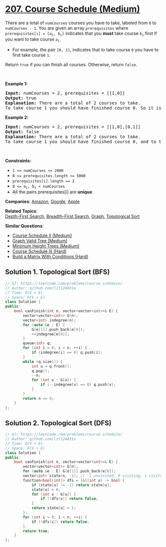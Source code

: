 # [207. Course Schedule (Medium)](https://leetcode.com/problems/course-schedule)

<p>There are a total of <code>numCourses</code> courses you have to take, labeled from <code>0</code> to <code>numCourses - 1</code>. You are given an array <code>prerequisites</code> where <code>prerequisites[i] = [a<sub>i</sub>, b<sub>i</sub>]</code> indicates that you <strong>must</strong> take course <code>b<sub>i</sub></code> first if you want to take course <code>a<sub>i</sub></code>.</p>
<ul>
	<li>For example, the pair <code>[0, 1]</code>, indicates that to take course <code>0</code> you have to first take course <code>1</code>.</li>
</ul>
<p>Return <code>true</code> if you can finish all courses. Otherwise, return <code>false</code>.</p>
<p>&nbsp;</p>
<p><strong class="example">Example 1:</strong></p>
<pre><strong>Input:</strong> numCourses = 2, prerequisites = [[1,0]]
<strong>Output:</strong> true
<strong>Explanation:</strong> There are a total of 2 courses to take. 
To take course 1 you should have finished course 0. So it is possible.
</pre>
<p><strong class="example">Example 2:</strong></p>
<pre><strong>Input:</strong> numCourses = 2, prerequisites = [[1,0],[0,1]]
<strong>Output:</strong> false
<strong>Explanation:</strong> There are a total of 2 courses to take. 
To take course 1 you should have finished course 0, and to take course 0 you should also have finished course 1. So it is impossible.
</pre>
<p>&nbsp;</p>
<p><strong>Constraints:</strong></p>
<ul>
	<li><code>1 &lt;= numCourses &lt;= 2000</code></li>
	<li><code>0 &lt;= prerequisites.length &lt;= 5000</code></li>
	<li><code>prerequisites[i].length == 2</code></li>
	<li><code>0 &lt;= a<sub>i</sub>, b<sub>i</sub> &lt; numCourses</code></li>
	<li>All the pairs prerequisites[i] are <strong>unique</strong>.</li>
</ul>

**Companies**:
[Amazon](https://leetcode.com/company/amazon), [Google](https://leetcode.com/company/google), [Apple](https://leetcode.com/company/apple)

**Related Topics**:  
[Depth-First Search](https://leetcode.com/tag/depth-first-search/), [Breadth-First Search](https://leetcode.com/tag/breadth-first-search/), [Graph](https://leetcode.com/tag/graph/), [Topological Sort](https://leetcode.com/tag/topological-sort/)

**Similar Questions**:
* [Course Schedule II (Medium)](https://leetcode.com/problems/course-schedule-ii/)
* [Graph Valid Tree (Medium)](https://leetcode.com/problems/graph-valid-tree/)
* [Minimum Height Trees (Medium)](https://leetcode.com/problems/minimum-height-trees/)
* [Course Schedule III (Hard)](https://leetcode.com/problems/course-schedule-iii/)
* [Build a Matrix With Conditions (Hard)](https://leetcode.com/problems/build-a-matrix-with-conditions/)

## Solution 1. Topological Sort (BFS)

```cpp
// OJ: https://leetcode.com/problems/course-schedule/
// Author: github.com/lzl124631x
// Time: O(V + E)
// Space: O(V + E)
class Solution {
public:
    bool canFinish(int n, vector<vector<int>>& E) {
        vector<vector<int>> G(n);
        vector<int> indegree(n);
        for (auto &e : E) {
            G[e[1]].push_back(e[0]);
            ++indegree[e[0]];
        }
        queue<int> q;
        for (int i = 0; i < n; ++i) {
            if (indegree[i] == 0) q.push(i);
        }
        while (q.size()) {
            int u = q.front();
            q.pop();
            --n;
            for (int v : G[u]) {
                if (--indegree[v] == 0) q.push(v);
            }
        }
        return n == 0;
    }
};
```

## Solution 2. Topological Sort (DFS)

```cpp
// OJ: https://leetcode.com/problems/course-schedule/
// Author: github.com/lzl124631x
// Time: O(V + E)
// Space: O(V + E)
class Solution {
public:
    bool canFinish(int n, vector<vector<int>>& E) {
        vector<vector<int>> G(n);
        for (auto &e : E) G[e[1]].push_back(e[0]);
        vector<int> state(n, -1); // -1 unvisited, 0 visiting, 1 visited
        function<bool(int)> dfs = [&](int u) -> bool {
            if (state[u] != -1) return state[u]; 
            state[u] = 0;
            for (int v : G[u]) {
                if (!dfs(v)) return false;
            }
            return state[u] = 1;
        };
        for (int i = 0; i < n; ++i) {
            if (!dfs(i)) return false;
        }
        return true;
    }
};
```